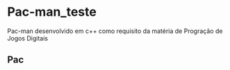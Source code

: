 # Pac-man_teste
Pac-man desenvolvido em c++ como requisito da matéria de Progração de Jogos Digitais 
## Pac
